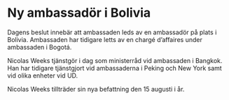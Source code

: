 # Ny ambassadör i Bolivia

Dagens beslut innebär att ambassaden leds av en ambassadör på plats i Bolivia. Ambassaden har tidigare letts av en chargé d’affaires under ambassaden i Bogotá.

Nicolas Weeks tjänstgör i dag som ministerråd vid ambassaden i Bangkok. Han har tidigare tjänstgjort vid ambassaderna i Peking och New York samt vid olika enheter vid UD.

Nicolas Weeks tillträder sin nya befattning den 15 augusti i år.
